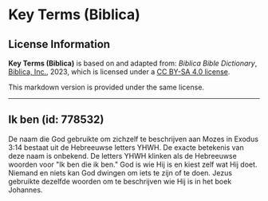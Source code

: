 # Key Terms (Biblica)

## License Information

**Key Terms (Biblica)** is based on and adapted from: _Biblica Bible Dictionary_, [Biblica, Inc.](https://www.biblica.com/), 2023, which is licensed under a [CC BY-SA 4.0 license](https://creativecommons.org/licenses/by-sa/4.0/legalcode.en).

This markdown version is provided under the same license.



--------------------------------

## Ik ben (id: 778532)

De naam die God gebruikte om zichzelf te beschrijven aan Mozes in Exodus 3:14 bestaat uit de Hebreeuwse letters YHWH. De exacte betekenis van deze naam is onbekend. De letters YHWH klinken als de Hebreeuwse woorden voor "Ik ben die ik ben." God is wie Hij is en kiest zelf wat Hij doet. Niemand en niets kan God dwingen om iets te zijn of te doen. Jezus gebruikte dezelfde woorden om te beschrijven wie Hij is in het boek Johannes.


